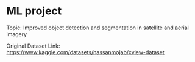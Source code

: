 # ML project

Topic: Improved object detection and segmentation in satellite and aerial imagery

Original Dataset Link: https://www.kaggle.com/datasets/hassanmojab/xview-dataset 
